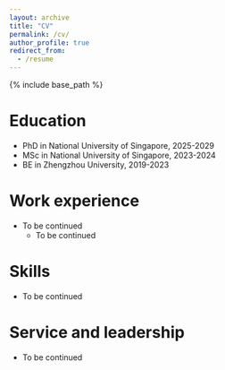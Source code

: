 ```yaml
---
layout: archive
title: "CV"
permalink: /cv/
author_profile: true
redirect_from:
  - /resume
---
```


{% include base_path %}

Education
======
* PhD in National University of Singapore, 2025-2029
* MSc in National University of Singapore, 2023-2024
* BE  in Zhengzhou University, 2019-2023

Work experience
======
* To be continued
  * To be continued
  
Skills
======
* To be continued
  
Service and leadership
======
* To be continued
